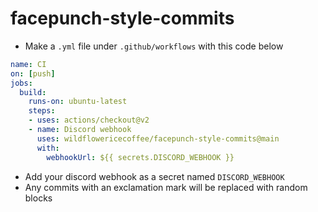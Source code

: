 # facepunch-style-commits
- Make a `.yml` file under `.github/workflows` with this code below
```yml
name: CI
on: [push]
jobs:
  build:
    runs-on: ubuntu-latest
    steps:
    - uses: actions/checkout@v2
    - name: Discord webhook
      uses: wildflowericecoffee/facepunch-style-commits@main
      with:
        webhookUrl: ${{ secrets.DISCORD_WEBHOOK }}
```
- Add your discord webhook as a secret named `DISCORD_WEBHOOK`
- Any commits with an exclamation mark will be replaced with random blocks
